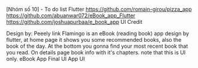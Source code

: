  [Nhóm số 10] - To do list Flutter
 https://github.com/romain-girou/pizza_app
 https://github.com/abuanwar072/eBook_app_Flutter
 https://github.com/joshuapurbaa/e_book_app
 UI Credit

Design by: Peeely link
Flamingo is an eBook (reading book) app design by flutter, at home page it shows you some recommended books, also the book of the day. At the bottom you gonna find your most recent book that you read. On details page book info with it's chapters. note that this is UI only.
eBook App Final UI
App UI
 
 
